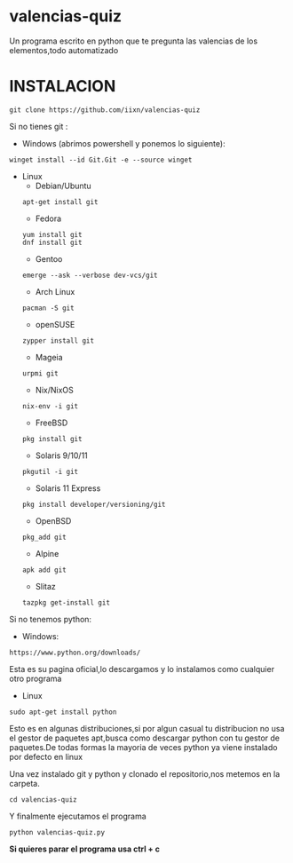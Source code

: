 # valencias-quiz
Un programa escrito en python que te pregunta las valencias de los elementos,todo automatizado

# INSTALACION

```git clone https://github.com/iixn/valencias-quiz```

Si no tienes git :
* Windows
(abrimos powershell y ponemos lo siguiente):
```
winget install --id Git.Git -e --source winget
```
* Linux
  * Debian/Ubuntu
  ```
  apt-get install git
  ``` 
  * Fedora
  ```
  yum install git
  dnf install git
  ```
  * Gentoo
  ```
  emerge --ask --verbose dev-vcs/git
  ```
  * Arch Linux
  ```
  pacman -S git
  ```
  * openSUSE
  ```
  zypper install git
  ```
  * Mageia
  ```
  urpmi git
  ```
  * Nix/NixOS
  ```
  nix-env -i git
  ```
  * FreeBSD
  ```
  pkg install git
  ```
  * Solaris 9/10/11
  ```
  pkgutil -i git
  ```
  * Solaris 11 Express
  ```
  pkg install developer/versioning/git
  ```
  * OpenBSD
  ```
  pkg_add git
  ```
  * Alpine
  ```
  apk add git
  ```
  * Slitaz
  ```
  tazpkg get-install git
  ```

Si no tenemos python:
 * Windows:
 ```
 https://www.python.org/downloads/
 ```
 Esta es su pagina oficial,lo descargamos y lo instalamos como cualquier otro programa
 * Linux
  ```
  sudo apt-get install python
  ```
  Esto es en algunas distribuciones,si por algun casual tu distribucion no usa el gestor de paquetes apt,busca como descargar python con tu gestor de paquetes.De todas formas 
  la mayoria de veces python ya viene instalado por defecto en linux
  
  Una vez instalado git y python y clonado el repositorio,nos metemos en la carpeta.
  ```
  cd valencias-quiz
  ```
  Y finalmente ejecutamos el programa
  ```
  python valencias-quiz.py
  ```
  
  **Si quieres parar el programa usa ctrl + c**
